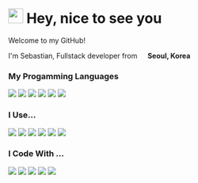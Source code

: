 <h1><img src="https://emojis.slackmojis.com/emojis/images/1531849430/4246/blob-sunglasses.gif?1531849430" width="30" /> Hey, nice to see you</h1>

<p>Welcome to my GitHub!</p>
<p>I'm Sebastian, Fullstack developer from
<img src="https://www.flaticon.com/svg/static/icons/svg/1999/1999610.svg" width="13" /> <b>Seoul, Korea</b>
</p>
<h3>My Progamming Languages</h3>
<p>
    <img src="https://img.shields.io/badge/Python-20232A?style=flat-square&logo=python&logoColor=blue" />
    <img src="https://img.shields.io/badge/HTML-20232A?style=flat-square&logo=html5&logoColor=d35d6e" />
    <img src="https://img.shields.io/badge/CSS-20232A?style=flat-square&logo=css3&logoColor=efb08c" />
    <img src="https://img.shields.io/badge/JavaScript-20232A?style=flat-square&logo=javascript&logoColor=ffd369" />
    <img src="https://img.shields.io/badge/TypeScript-20232A?style=flat-square&logo=typescript&logoColor=8bcdcd" />
    <img src="https://img.shields.io/badge/Java-20232A?style=flat-square&logo=java&logoColor=red" />
</p>
<h3>I Use...</h3>
<p>
    <img src="https://img.shields.io/badge/Node.js-20232A?style=flat-square&logo=node.js&logoColor=59886b" />
    <img src="https://img.shields.io/badge/npm-20232A?style=flat-square&logo=npm&logoColor=red" />
    <img src="https://img.shields.io/badge/React-20232A?style=flat-square&logo=react&logoColor=61DAFB" />
    <img src="https://img.shields.io/badge/Redux-20232A?style=flat-square&logo=redux&logoColor=706897" />
    <img src="https://img.shields.io/badge/Vue-20232A?style=flat-square&logo=vue.js&logoColor=5aa469" />
    <img src="https://img.shields.io/badge/Flask-20232A?style=flat-square&logo=flask&logoColor=59886b" />
</p>
<h3>I Code With ...</h3>
<p>
    <img src="https://img.shields.io/badge/Vim-20232A?style=flat-square&logo=vim&logoColor=59886b" />
    <img src="https://img.shields.io/badge/NeoVim-20232A?style=flat-square&logo=neovim&logoColor=a05344" />
    <img src="https://img.shields.io/badge/Visual%20Studio%20Code-20232A?style=flat-square&logo=visual%20studio%20code&logoColor=3797a4" />
    <img src="https://img.shields.io/badge/Atom-20232A?style=flat-square&logo=atom&logoColor=8db596" />
    <img src="https://img.shields.io/badge/Sublime%20Text-20232A?style=flat-square&logo=sublime%20text&logoColor=ffa62b" />
</p>
